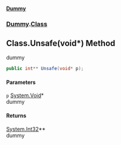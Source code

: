 #### [Dummy](./Home.md 'Home')
### [Dummy](./Dummy.md 'Dummy').[Class](./Dummy-Class.md 'Dummy.Class')
## Class.Unsafe(void*) Method
dummy  
```csharp
public int** Unsafe(void* p);
```
#### Parameters
<a name='Dummy-Class-Unsafe(void-)-p'></a>
`p` [System.Void](https://docs.microsoft.com/dotnet/api/System.Void 'System.Void')*  
dummy  
  
#### Returns
[System.Int32](https://docs.microsoft.com/dotnet/api/System.Int32 'System.Int32')**  
dummy  
